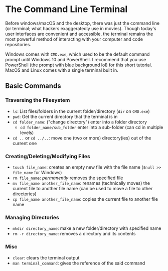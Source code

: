 # The Command Line Terminal
Before windows/macOS and the desktop, there was just the command line (or terminal; what hackers exaggeratedly use in movies). Though today's user interfaces are convenient and accessible, the terminal remains the most powerful method of interacting with your computer and code repositories.

Windows comes with `CMD.exe`, which used to be the default command prompt until Windows 10 and PowerShell. I recommend that you use PowerShell (the prompt with blue background lol) for this short tutorial. MacOS and Linux comes with a single terminal built in.

## Basic Commands
### Traversing the Filesystem
 - `ls`: List files/folders in the current folder/directory (`dir` on `CMD.exe`)
 - `pwd`: Get the current directory that the terminal is in
 - `cd folder_name`: ("change directory") enter into a folder directory
    - `cd folder_name/sub_folder` enter into a sub-folder (can cd in multiple levels)
 - `cd ..` or `cd ../..`: move one (two or more) directory(ies) out of the current one

### Creating/Deleting/Modifying Files
 - `touch file_name`: creates an empty new file with the file name (`$null >> file_name` for Windows)
 - `rm file_name`: *permanently* removes the specified file
 - `mv file_name another_file_name`: renames (technically moves) the current file to another file name (can be used to move a file to other directories)
 - `cp file_name another_file_name`: copies the current file to another file name

### Managing Directories
 - `mkdir directory_name`: make a new folder/directory with specified name
 - `rm -r directory_name`: removes a directory and its contents

### Misc
 - `clear`: clears the terminal output
 - `man terminal_command`: gives the reference of the said command
 